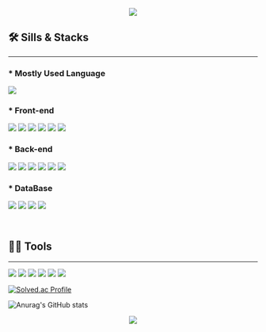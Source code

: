  
<p align='center'>
    <img src="https://capsule-render.vercel.app/api?type=waving&color=auto&height=300&section=header&text=Welcome&fontSize=90&animation=fadeIn&fontAlignY=38&desc=hongdahyeon's%20GitHub%20Profile&descAlignY=51&descAlign=62"/>
</p>


## 🛠️ Sills & Stacks
---

### * Mostly Used Language

<img src="https://img.shields.io/badge/Java-ED8B00?style=for-the-badge&logo=openjdk&logoColor=white"/>


### * Front-end

<img src="https://img.shields.io/badge/JavaScript-F7DF1E?style=for-the-badge&logo=JavaScript&logoColor=white"/> <img src="https://img.shields.io/badge/html5-E34F26?style=for-the-badge&logo=html5&logoColor=white"/> <img src="https://img.shields.io/badge/css-1572B6?style=for-the-badge&logo=css3&logoColor=white"/> <img src="https://img.shields.io/badge/thymeleaf-005F0F?style=for-the-badge&logo=thymeleaf&logoColor=white"/> <img src="https://img.shields.io/badge/Bootstrap-563D7C?style=for-the-badge&logo=bootstrap&logoColor=white"> <img src="https://img.shields.io/badge/jQuery-0769AD?style=for-the-badge&logo=jquery&logoColor=white">


### * Back-end

<img src="https://img.shields.io/badge/spring%20boot-6DB33F?style=for-the-badge&logo=springboot&logoColor=white"/>  <img src="https://img.shields.io/badge/spring%20security-6DB33F?style=for-the-badge&logo=springboot&logoColor=white"/>  <img src="https://img.shields.io/badge/apache%20tomcat-F8DC75?style=for-the-badge&logo=springboot&logoColor=white"/> <img src="https://img.shields.io/badge/jsp-ED8B00?style=for-the-badge&logo=openjdk&logoColor=white"/>  <img src="https://img.shields.io/badge/jpa-6DB33F?style=for-the-badge&logo=springboot&logoColor=white"/>  <img src="https://img.shields.io/badge/MyBatis-000000?style=for-the-badge&logo=lit&logoColor=white">


### * DataBase

<img src="https://img.shields.io/badge/postgresql-4169E1?style=for-the-badge&logo=postgresql&logoColor=white"/>  <img src="https://img.shields.io/badge/MySQL-4479A1?style=for-the-badge&logo=MySQL&logoColor=white"/> <img src="https://img.shields.io/badge/MariaDB-003545?style=for-the-badge&logo=mariadb&logoColor=white">  <img src="https://img.shields.io/badge/Microsoft_SQL_Server-CC2927?style=for-the-badge&logo=microsoft-sql-server&logoColor=white">

<br/>

## 💪🏼 Tools 
---

 <img src="https://img.shields.io/badge/Visual Studio Code-007ACC?style=for-the-badge&logo=Visual Studio Code&logoColor=white"/> <img src="https://img.shields.io/badge/GitHub-181717?style=for-the-badge&logo=GitHub&logoColor=white"/> <img src="https://img.shields.io/badge/Eclipse IDE-2C2255?style=for-the-badge&logo=Eclipse IDE&logoColor=white"/> <img src="https://img.shields.io/badge/IntelliJ IDEA-000000?style=for-the-badge&logo=IntelliJ IDEA&logoColor=white"/>  <img src="https://img.shields.io/badge/Visual_Studio_Code-0078D4?style=for-the-badge&logo=visual%20studio%20code&logoColor=white"> <img src="https://img.shields.io/badge/Visual_Studio-5C2D91?style=for-the-badge&logo=visual%20studio&logoColor=white">


<!--
 
**hongdahyeon/hongdahyeon** is a ✨ _special_ ✨ repository because its `README.md` (this file) appears on your GitHub profile.

Here are some ideas to get you started:

- 🔭 I’m currently working on ...
- 🌱 I’m currently learning ...
- 👯 I’m looking to collaborate on ...
- 🤔 I’m looking for help with ...
- 💬 Ask me about ...
- 📫 How to reach me: ...
- 😄 Pronouns: ...
- ⚡ Fun fact: ...
-->

[![Solved.ac Profile](http://mazassumnida.wtf/api/v2/generate_badge?boj=julie0427)](https://solved.ac/julie0427/)


![Anurag's GitHub stats](https://github-readme-stats.vercel.app/api?username=hongdahyeon&theme=dark&show_icons=true)

<p align='center'>
    <img src="https://capsule-render.vercel.app/api?type=waving&color=auto&height=100&section=footer&animation=fadeIn"/>
</p>
